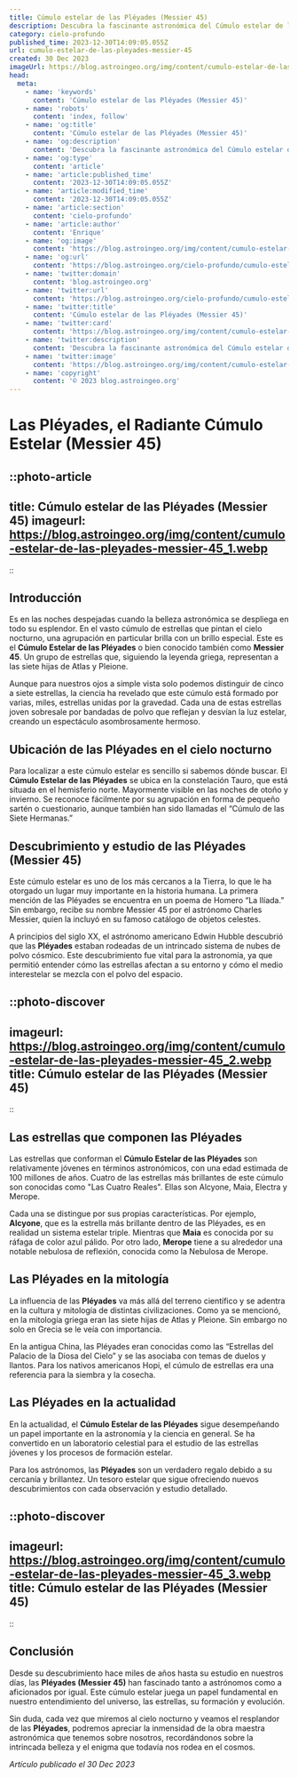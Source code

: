 ```yaml
---
title: Cúmulo estelar de las Pléyades (Messier 45)
description: Descubra la fascinante astronómica del Cúmulo estelar de las Pléyades (M45), sus estrellas brillantes, mitología y cómo optimizar su observación. ¡Explora el cielo!
category: cielo-profundo
published_time: 2023-12-30T14:09:05.055Z
url: cumulo-estelar-de-las-pleyades-messier-45
created: 30 Dec 2023
imageUrl: https://blog.astroingeo.org/img/content/cumulo-estelar-de-las-pleyades-messier-45_3.webp
head:
  meta:
    - name: 'keywords'
      content: 'Cúmulo estelar de las Pléyades (Messier 45)'
    - name: 'robots'
      content: 'index, follow'
    - name: 'og:title'
      content: 'Cúmulo estelar de las Pléyades (Messier 45)'
    - name: 'og:description'
      content: 'Descubra la fascinante astronómica del Cúmulo estelar de las Pléyades (M45), sus estrellas brillantes, mitología y cómo optimizar su observación. ¡Explora el cielo!'
    - name: 'og:type'
      content: 'article'
    - name: 'article:published_time'
      content: '2023-12-30T14:09:05.055Z'
    - name: 'article:modified_time'
      content: '2023-12-30T14:09:05.055Z'
    - name: 'article:section'
      content: 'cielo-profundo'
    - name: 'article:author'
      content: 'Enrique'
    - name: 'og:image'
      content: 'https://blog.astroingeo.org/img/content/cumulo-estelar-de-las-pleyades-messier-45_3.webp'
    - name: 'og:url'
      content: 'https://blog.astroingeo.org/cielo-profundo/cumulo-estelar-de-las-pleyades-messier-45'
    - name: 'twitter:domain'
      content: 'blog.astroingeo.org'
    - name: 'twitter:url'
      content: 'https://blog.astroingeo.org/cielo-profundo/cumulo-estelar-de-las-pleyades-messier-45'
    - name: 'twitter:title'
      content: 'Cúmulo estelar de las Pléyades (Messier 45)'
    - name: 'twitter:card'
      content: 'https://blog.astroingeo.org/img/content/cumulo-estelar-de-las-pleyades-messier-45_3.webp'
    - name: 'twitter:description'
      content: 'Descubra la fascinante astronómica del Cúmulo estelar de las Pléyades (M45), sus estrellas brillantes, mitología y cómo optimizar su observación. ¡Explora el cielo!'
    - name: 'twitter:image'
      content: 'https://blog.astroingeo.org/img/content/cumulo-estelar-de-las-pleyades-messier-45_3.webp'
    - name: 'copyright'
      content: '© 2023 blog.astroingeo.org'
---
```

# **Las Pléyades, el Radiante Cúmulo Estelar (Messier 45)** 

::photo-article
---
title: Cúmulo estelar de las Pléyades (Messier 45)
imageurl: https://blog.astroingeo.org/img/content/cumulo-estelar-de-las-pleyades-messier-45_1.webp
---
::

## **Introducción**

Es en las noches despejadas cuando la belleza astronómica se despliega en todo su esplendor. En el vasto cúmulo de estrellas que pintan el cielo nocturno, una agrupación en particular brilla con un brillo especial. Este es el **Cúmulo Estelar de las Pléyades** o bien conocido también como **Messier 45**. Un grupo de estrellas que, siguiendo la leyenda griega, representan a las siete hijas de Atlas y Pleione.

Aunque para nuestros ojos a simple vista solo podemos distinguir de cinco a siete estrellas, la ciencia ha revelado que este cúmulo está formado por varias, miles, estrellas unidas por la gravedad. Cada una de estas estrellas joven sobresale por bandadas de polvo que reflejan y desvían la luz estelar, creando un espectáculo asombrosamente hermoso.

## **Ubicación de las Pléyades en el cielo nocturno**

Para localizar a este cúmulo estelar es sencillo si sabemos dónde buscar. El **Cúmulo Estelar de las Pléyades** se ubica en la constelación Tauro, que está situada en el hemisferio norte. Mayormente visible en las noches de otoño y invierno. Se reconoce fácilmente por su agrupación en forma de pequeño sartén o cuestionario, aunque también han sido llamadas el “Cúmulo de las Siete Hermanas.”

## **Descubrimiento y estudio de las Pléyades (Messier 45)**

Este cúmulo estelar es uno de los más cercanos a la Tierra, lo que le ha otorgado un lugar muy importante en la historia humana. La primera mención de las Pléyades se encuentra en un poema de Homero “La Ilíada.” Sin embargo, recibe su nombre Messier 45 por el astrónomo Charles Messier, quien la incluyó en su famoso catálogo de objetos celestes.

A principios del siglo XX, el astrónomo americano Edwin Hubble descubrió que las **Pléyades** estaban rodeadas de un intrincado sistema de nubes de polvo cósmico. Este descubrimiento fue vital para la astronomía, ya que permitió entender cómo las estrellas afectan a su entorno y cómo el medio interestelar se mezcla con el polvo del espacio.


::photo-discover
---
imageurl: https://blog.astroingeo.org/img/content/cumulo-estelar-de-las-pleyades-messier-45_2.webp
title: Cúmulo estelar de las Pléyades (Messier 45)
---
::

## **Las estrellas que componen las Pléyades**

Las estrellas que conforman el **Cúmulo Estelar de las Pléyades** son relativamente jóvenes en términos astronómicos, con una edad estimada de 100 millones de años. Cuatro de las estrellas más brillantes de este cúmulo son conocidas como "Las Cuatro Reales". Ellas son Alcyone, Maia, Electra y Merope. 

Cada una se distingue por sus propias características. Por ejemplo, **Alcyone**, que es la estrella más brillante dentro de las Pléyades, es en realidad un sistema estelar triple. Mientras que **Maia** es conocida por su ráfaga de color azul pálido. Por otro lado, **Merope** tiene a su alrededor una notable nebulosa de reflexión, conocida como la Nebulosa de Merope. 

## **Las Pléyades en la mitología**

La influencia de las **Pléyades** va más allá del terreno científico y se adentra en la cultura y mitología de distintas civilizaciones. Como ya se mencionó, en la mitología griega eran las siete hijas de Atlas y Pleione. Sin embargo no solo en Grecia se le veía con importancia.

En la antigua China, las Pléyades eran conocidas como las “Estrellas del Palacio de la Diosa del Cielo” y se las asociaba con temas de duelos y llantos. Para los nativos americanos Hopi, el cúmulo de estrellas era una referencia para la siembra y la cosecha.

## **Las Pléyades en la actualidad**

En la actualidad, el **Cúmulo Estelar de las Pléyades** sigue desempeñando un papel importante en la astronomía y la ciencia en general. Se ha convertido en un laboratorio celestial para el estudio de las estrellas jóvenes y los procesos de formación estelar.

Para los astrónomos, las **Pléyades** son un verdadero regalo debido a su cercanía y brillantez. Un tesoro estelar que sigue ofreciendo nuevos descubrimientos con cada observación y estudio detallado.


::photo-discover
---
imageurl: https://blog.astroingeo.org/img/content/cumulo-estelar-de-las-pleyades-messier-45_3.webp
title: Cúmulo estelar de las Pléyades (Messier 45)
---
::

## **Conclusión**

Desde su descubrimiento hace miles de años hasta su estudio en nuestros días, las **Pléyades (Messier 45)** han fascinado tanto a astrónomos como a aficionados por igual. Este cúmulo estelar juega un papel fundamental en nuestro entendimiento del universo, las estrellas, su formación y evolución.

Sin duda, cada vez que miremos al cielo nocturno y veamos el resplandor de las **Pléyades**, podremos apreciar la inmensidad de la obra maestra astronómica que tenemos sobre nosotros, recordándonos sobre la intrincada belleza y el enigma que todavía nos rodea en el cosmos.

_Artículo publicado el 30 Dec 2023_